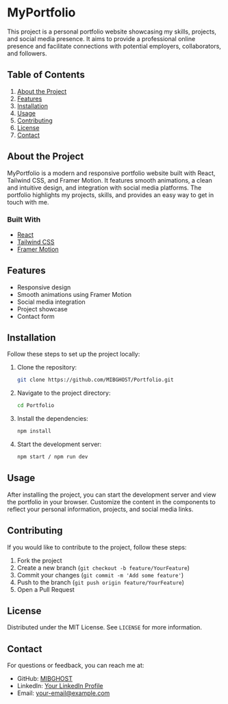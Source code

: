 # MyPortfolio

This project is a personal portfolio website showcasing my skills, projects, and social media presence. It aims to provide a professional online presence and facilitate connections with potential employers, collaborators, and followers.

## Table of Contents

1. [About the Project](#about-the-project)
2. [Features](#features)
3. [Installation](#installation)
4. [Usage](#usage)
5. [Contributing](#contributing)
6. [License](#license)
7. [Contact](#contact)

## About the Project

MyPortfolio is a modern and responsive portfolio website built with React, Tailwind CSS, and Framer Motion. It features smooth animations, a clean and intuitive design, and integration with social media platforms. The portfolio highlights my projects, skills, and provides an easy way to get in touch with me.

### Built With

- [React](https://reactjs.org/)
- [Tailwind CSS](https://tailwindcss.com/)
- [Framer Motion](https://www.framer.com/motion/)

## Features

- Responsive design
- Smooth animations using Framer Motion
- Social media integration
- Project showcase
- Contact form

## Installation

Follow these steps to set up the project locally:

1. Clone the repository:
    ```sh
    git clone https://github.com/MIBGHOST/Portfolio.git
    ```
2. Navigate to the project directory:
    ```sh
    cd Portfolio
    ```
3. Install the dependencies:
    ```sh
    npm install
    ```
4. Start the development server:
    ```sh
    npm start / npm run dev
    ```

## Usage

After installing the project, you can start the development server and view the portfolio in your browser. Customize the content in the components to reflect your personal information, projects, and social media links.

## Contributing

If you would like to contribute to the project, follow these steps:

1. Fork the project
2. Create a new branch (`git checkout -b feature/YourFeature`)
3. Commit your changes (`git commit -m 'Add some feature'`)
4. Push to the branch (`git push origin feature/YourFeature`)
5. Open a Pull Request

## License

Distributed under the MIT License. See `LICENSE` for more information.

## Contact

For questions or feedback, you can reach me at:

- GitHub: [MIBGHOST](https://github.com/MIBGHOST)
- LinkedIn: [Your LinkedIn Profile](https://www.linkedin.com/in/your-profile/)
- Email: your-email@example.com
